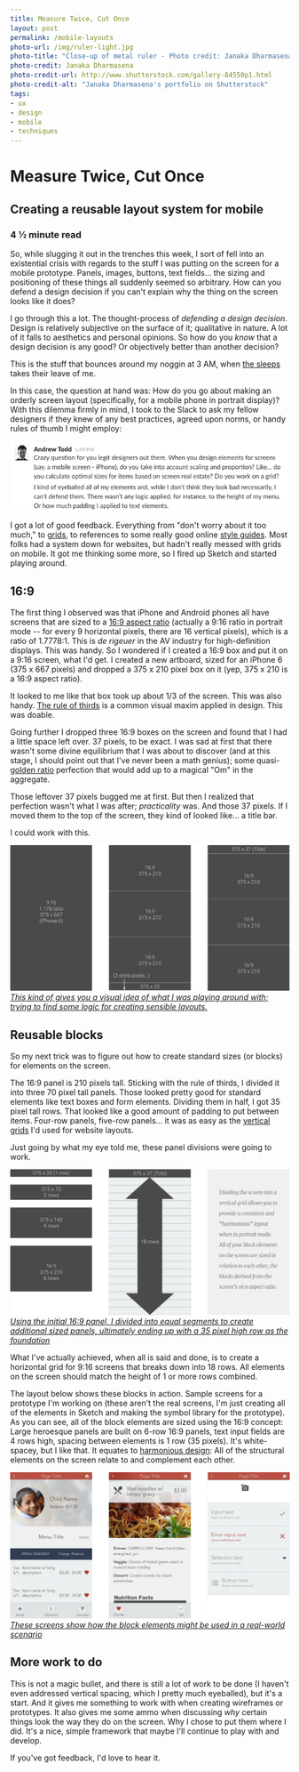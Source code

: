 ```yaml
---
title: Measure Twice, Cut Once
layout: post
permalink: /mobile-layouts
photo-url: /img/ruler-light.jpg
photo-title: "Close-up of metal ruler - Photo credit: Janaka Dharmasena"
photo-credit: Janaka Dharmasena
photo-credit-url: http://www.shutterstock.com/gallery-84550p1.html
photo-credit-alt: "Janaka Dharmasena's portfolio on Shutterstock"
tags:
- ux
- design
- mobile
- techniques
---
```


# Measure Twice, Cut Once

## Creating a reusable layout system for mobile

### 4 &frac12; minute read

So, while slugging it out in the trenches this week, I sort of fell into an existential crisis with regards to the stuff I was putting on the screen for a mobile prototype. Panels, images, buttons, text fields... the sizing and positioning of these things all suddenly seemed so arbitrary. How can you defend a design decision if you can't explain why the thing on the screen looks like it does?

I go through this a lot. The thought-process of *defending a design decision*. Design is relatively subjective on the surface of it; qualitative in nature. A lot of it falls to aesthetics and personal opinions. So how do you *know* that a design decision is any good? Or objectively better than another decision?

This is the stuff that bounces around my noggin at 3 AM, when [the sleeps][1] takes their leave of me.

In this case, the question at hand was: How do you go about making an orderly screen layout (specifically, for a mobile phone in portrait display)? With this dilemma firmly in mind, I took to the Slack to ask my fellow designers if they knew of any best practices, agreed upon norms, or handy rules of thumb I might employ:

<a href="/img/slack-scale-elments.png" target="_blank" alt="View this image, full-size, in a new tab"><img src="/img/slack-scale-elments.png" class="floatcenter" alt="Crazy question for you legit designers out there. When you design elements for screens (say, a mobile screen - iPhone), do you take into account scaling and proportion? Like… do you calculate optimal sizes for items based on screen real estate? Do you work on a grid?"/></a>

I got a lot of good feedback. Everything from "don't worry about it too much," to [grids][2], to references to some really good online [style guides][3]. Most folks had a system down for websites, but hadn't really messed with grids on mobile. It got me thinking some more, so I fired up Sketch and started playing around.

## 16:9

The first thing I observed was that iPhone and Android phones all have screens that are sized to a [16:9 aspect ratio][4] (actually a 9:16 ratio in portrait mode -- for every 9 horizontal pixels, there are 16 vertical pixels), which is a ratio of 1.7778:1. This is *de rigeuer* in the AV industry for high-definition displays. This was handy. So I wondered if I created a 16:9 box and put it on a 9:16 screen, what I'd get. I created a new artboard, sized for an iPhone 6 (375 x 667 pixels) and dropped a 375 x 210 pixel box on it (yep, 375 x 210 is a 16:9 aspect ratio).

It looked to me like that box took up about 1/3 of the screen. This was also handy. [The rule of thirds][5] is a common visual maxim applied in design. This was doable.

Going further I dropped three 16:9 boxes on the screen and found that I had a little space left over. 37 pixels, to be exact. I was sad at first that there wasn't some divine equilibrium that I was about to discover (and at this stage, I should point out that I've never been a math genius); some quasi-[golden ratio][6] perfection that would add up to a magical "Om" in the aggregate.

Those leftover 37 pixels bugged me at first. But then I realized that perfection wasn't what I was after; *practicality* was. And those 37 pixels. If I moved them to the top of the screen, they kind of looked like... a title bar.

I could work with this.

<a href="/img/iphone-layout-screens-1.png" target="_blank" alt="View this image, full-size, in a new tab" class="noline"><img src="/img/iphone-layout-screens-1.png" class="floatcenter"/>
*This kind of gives you a visual idea of what I was playing around with; trying to find some logic for creating sensible layouts.*</a>

## Reusable blocks

So my next trick was to figure out how to create standard sizes (or blocks) for elements on the screen.

The 16:9 panel is 210 pixels tall. Sticking with the rule of thirds, I divided it into three 70 pixel tall panels. Those looked pretty good for standard elements like text boxes and form elements. Dividing them in half, I got 35 pixel tall rows. That looked like a good amount of padding to put between items. Four-row panels, five-row panels... it was as easy as the [vertical][7] [grids][8] I'd used for website layouts.

Just going by what my eye told me, these panel divisions were going to work.

<a href="/img/iphone-layout-screens-2.png" target="_blank" alt="View this image, full-size, in a new tab" class="noline"><img src="/img/iphone-layout-screens-2.png" class="floatcenter"/>
*Using the initial 16:9 panel, I divided into equal segments to create additional sized panels, ultimately ending up with a 35 pixel high row as the foundation*</a>

What I've actually achieved, when all is said and done, is to create a horizontal grid for 9:16 screens that breaks down into 18 rows. All elements on the screen should match the height of 1 or more rows combined.

The layout below shows these blocks in action. Sample screens for a prototype I'm working on (these aren't the real screens, I'm just creating all of the elements in Sketch and making the symbol library for the prototype). As you can see, all of the block elements are sized using the 16:9 concept: Large heroesque panels are built on 6-row 16:9 panels, text input fields are 4 rows high, spacing between elements is 1 row (35 pixels). It's white-spacey, but I like that. It equates to [harmonious design][9]: All of the structural elements on the screen relate to and complement each other.

<a href="/img/lmb-concepts.png" target="_blank" alt="View this image, full-size, in a new tab" class="noline"><img src="/img/lmb-concepts.png" class="floatcenter"/>
*These screens show how the block elements might be used in a real-world scenario*</a>

## More work to do

This is not a magic bullet, and there is still a lot of work to be done (I haven't even addressed vertical spacing, which I pretty much eyeballed), but it's a start. And it gives me something to work with when creating wireframes or prototypes. It also gives me some ammo when discussing *why* certain things look the way they do on the screen. Why I chose to put them where I did. It's a nice, simple framework that maybe I'll continue to play with and develop.

If you've got feedback, I'd love to hear it.

[1]:	https://www.youtube.com/watch?v=MP_yoqpIHNw "Have some culture, while you're here..."
[2]:	https://www.smashingmagazine.com/2007/04/designing-with-grid-based-approach/
[3]:	https://material.google.com/components/cards.html#cards-content "Google's Material Design"
[4]:	https://en.wikipedia.org/wiki/16:9 "16:9 - Wikipedia"
[5]:	http://www.companyfolders.com/blog/rule-of-thirds-graphic-design
[6]:	http://www.hongkiat.com/blog/golden-ratio-in-moden-designs/
[7]:	http://getbootstrap.com/css/#grid "Bootstrap"
[8]:	http://foundation.zurb.com/sites/docs/v/5.5.3/components/grid.html "Foundation"
[9]:	http://www.educ.kent.edu/community/VLO/Design/principles/harmony/index.html